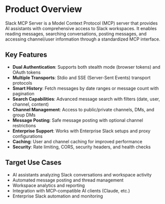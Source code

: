 # Product Overview

Slack MCP Server is a Model Context Protocol (MCP) server that provides AI assistants with comprehensive access to Slack workspaces. It enables reading messages, searching conversations, posting messages, and accessing channel/user information through a standardized MCP interface.

## Key Features

- **Dual Authentication**: Supports both stealth mode (browser tokens) and OAuth tokens
- **Multiple Transports**: Stdio and SSE (Server-Sent Events) transport protocols
- **Smart History**: Fetch messages by date ranges or message count with pagination
- **Search Capabilities**: Advanced message search with filters (date, user, channel, content)
- **Channel Management**: Access to public/private channels, DMs, and group DMs
- **Message Posting**: Safe message posting with optional channel restrictions
- **Enterprise Support**: Works with Enterprise Slack setups and proxy configurations
- **Caching**: User and channel caching for improved performance
- **Security**: Rate limiting, CORS, security headers, and health checks

## Target Use Cases

- AI assistants analyzing Slack conversations and workspace activity
- Automated message posting and thread management
- Workspace analytics and reporting
- Integration with MCP-compatible AI clients (Claude, etc.)
- Enterprise Slack automation and monitoring